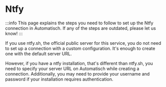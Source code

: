 # Ntfy

:::info
This page explains the steps you need to follow to set up the Ntfy
connection in Automatisch. If any of the steps are outdated, please let us know!
:::

If you use ntfy.sh, the official public server for this service, you do not need to set up a connection with a custom configuration. It's enough to create one with the default server URL.

However, if you have a ntfy installation, that's different than ntfy.sh, you need to specify your server URL on Automatisch while creating a connection. Additionally, you may need to provide your username and password if your installation requires authentication.
